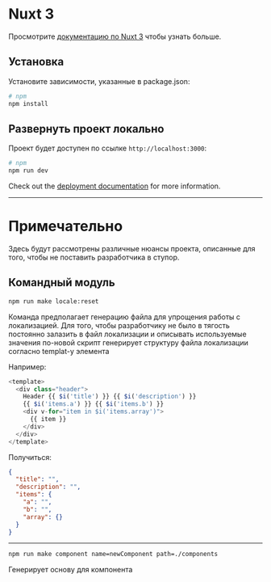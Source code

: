 # Nuxt 3

Просмотрите [документацию по Nuxt 3](https://nuxt.com/docs/getting-started/introduction) чтобы узнать больше.

## Установка

Установите зависимости, указанные в package.json:

```bash
# npm
npm install
```

## Развернуть проект локально

Проект будет доступен по ссылке `http://localhost:3000`:

```bash
# npm
npm run dev
```

Check out the [deployment documentation](https://nuxt.com/docs/getting-started/deployment) for more information.

---

# Примечательно

Здесь будут рассмотрены различные нюансы проекта, описанные для того, 
чтобы не поставить разработчика в ступор.

## Командный модуль

```bash
npm run make locale:reset
```
Команда предполагает генерацию файла для упрощения работы с локализацией.
Для того, чтобы разработчику не было в тягость постоянно залазить в файл локализации
и описывать используемые значения по-новой скрипт генерирует структуру файла локализации согласно
templat-у элемента

Например:

```js
<template>
  <div class="header">
    Header {{ $i('title') }} {{ $i('description') }}
    {{ $i('items.a') }} {{ $i('items.b') }}
    <div v-for="item in $i('items.array')">
      {{ item }}
    </div>
  </div>
</template>
```

Получиться:

```json i18n.json
{
  "title": "",
  "description": "",
  "items": {
    "a": "",
    "b": "",
    "array": {}
  }
}
```
---
```bash
npm run make component name=newComponent path=./components
```
Генерирует основу для компонента